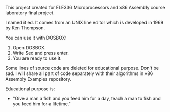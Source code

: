This project created for ELE336 Microprocessors and x86 Assembly course laboratory final project.

I named it ed. It comes from an UNIX line editor which is developed in 1969 by Ken Thompson.


You can use it with DOSBOX:

1) Open DOSBOX.
2) Write $ed and press enter.
3) You are ready to use it. 


Some lines of source code are deleted for educational purpose.
Don't be sad. I will share all part of code separately with their algorithms in x86 Assembly Examples repository.


Educational purpose is:
- "Give a man a fish and you feed him for a day, teach a man to fish and you feed him for a lifetime."


